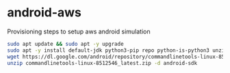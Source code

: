 # android-aws
Provisioning steps to setup aws android simulation

```bash
sudo apt update && sudo apt -y upgrade
sudo apt -y install default-jdk python3-pip repo python-is-python3 unzip libpcre2-dev adb
wget https://dl.google.com/android/repository/commandlinetools-linux-8512546_latest.zip
unzip commandlinetools-linux-8512546_latest.zip -d android-sdk
```
